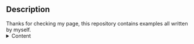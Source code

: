<h2>Description</h2>
Thanks for checking my page, this repository contains examples all written by myself. 

<!DOCTYPE html> 
<html>
<body>
<!-- CONTENTS -->
<details>
  <summary>Content</summary>
  <ol>
  <ul>
    <li>Customer Data Exbtract</li> 
    <li>Using SELECT * FROM to:</li>
      <li>Select customers order by Country and City</li>
      <li>Select customers who are from Non-Germany countries</li>
      <li>Select customers from a city that starts with the letter 'b' and ends with the letter 's'</li>
      <li>Select customers from a city that starts with the letter 'a'</li>
      <li>Select customers whose names start with 'b', 'p' or 's'</li>
      <li>Select customers whose names start with 'b', 'p' or 's'</li>
      <li>Select all products with ProductNames between 'Côte de Blaye' and 'Geitost'
  
    <body>
  <html>

### Complete a survey form to help me better understand the rising popularity of online audio contents
[Link to the Form](https://docs.google.com/forms/d/e/1FAIpQLScSIJ7uNP060LRKCU9JwEeJ6w6G0a_JtTkOR9tLeRG_Tfn8QA/viewform)
